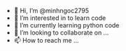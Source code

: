 - 👋 Hi, I’m @minhngoc2795
- 👀 I’m interested in to learn code
- 🌱 I’m currently learning python code
- 💞️ I’m looking to collaborate on ...
- 📫 How to reach me ...

<!---
minhngoc2795/minhngoc2795 is a ✨ special ✨ repository because its `README.md` (this file) appears on your GitHub profile.
You can click the Preview link to take a look at your changes.
--->
